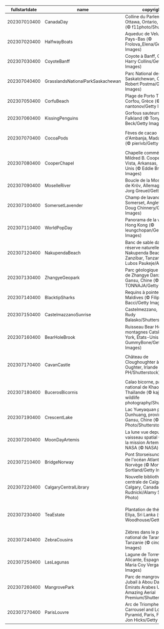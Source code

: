 |fullstartdate|name|copyright|title|image|
|--|--|--|--|--|
202307010400|CanadaDay|Colline du Parlement à Ottawa, Ontario, Canada (© f11photo/Shutterstock)|Joyeuse fête du Canada!|![](/fr-CA/2023/07/202307010400CanadaDay.jpg)|
202307020400|HalfwayBoats|Aqueduc de Veluwemeer, Pays-Bas (© Frolova_Elena/Getty Images)|Le juste milieu… de l’année!|![](/fr-CA/2023/07/202307020400HalfwayBoats.jpg)|
202307030400|CoyoteBanff|Coyote à Banff, Canada (© Harry Collins/Getty Images)|Le meilleur ennemi de Bip Bip!|![](/fr-CA/2023/07/202307030400CoyoteBanff.jpg)|
202307040400|GrasslandsNationalParkSaskachewan|Parc National des Prairies, Saskatchewan, Canada (© Robert Postma/Getty Images)|L’herbe semble plus verte par ici|![](/fr-CA/2023/07/202307040400GrasslandsNationalParkSaskachewan.jpg)|
202307050400|CorfuBeach|Plage de Porto Timoni, Corfou, Grèce (© nantonov/Getty Images)|Deux plages en une!|![](/fr-CA/2023/07/202307050400CorfuBeach.jpg)|
202307060400|KissingPenguins|Gorfous sauteurs, îles Falkland (© Tony Beck/Getty Images)|Un baiser pingou!|![](/fr-CA/2023/07/202307060400KissingPenguins.jpg)|
202307070400|CocoaPods|Fèves de cacao d'Ambanja, Madagascar (© pierivb/Getty Images)|Le fruit préféré des amoureux du chocolat|![](/fr-CA/2023/07/202307070400CocoaPods.jpg)|
202307080400|CooperChapel|Chapelle commémorative Mildred B. Cooper, Bella Vista, Arkansas, États-Unis (© Eddie Brady/Getty Images)|Un sanctuaire au milieu des arbres|![](/fr-CA/2023/07/202307080400CooperChapel.jpg)|
202307090400|MoselleRiver|Boucle de la Moselle près de Kröv, Allemagne (© Jorg Greuel/Getty Images)|Le joyau de la Moselle|![](/fr-CA/2023/07/202307090400MoselleRiver.jpg)|
202307100400|SomersetLavender|Champ de lavande, Somerset, Angleterre (© Doug Chinnery/Getty Images)|Un air de Provence en Angleterre|![](/fr-CA/2023/07/202307100400SomersetLavender.jpg)|
202307110400|WorldPopDay|Panorama de la ville de Hong Kong (© leungchopan/Getty Images)|Un océan de buildings|![](/fr-CA/2023/07/202307110400WorldPopDay.jpg)|
202307120400|NakupendaBeach|Banc de sable dans la réserve naturelle de Nakupenda Beach, Zanzibar, Tanzanie (© Lubos Paukeje/Alamy)|La plage la plus chic du monde?|![](/fr-CA/2023/07/202307120400NakupendaBeach.jpg)|
202307130400|ZhangyeGeopark|Parc géologique national de Zhangye Danxia, Gansu, Chine (© TONNAJA/Getty Images)|Un arc-en-ciel rocheux|![](/fr-CA/2023/07/202307130400ZhangyeGeopark.jpg)|
202307140400|BlacktipSharks|Requins à pointe noire, Maldives (© Filippo Bacci/Getty Images)|Une meute de requins en chasse|![](/fr-CA/2023/07/202307140400BlacktipSharks.jpg)|
202307150400|CastelmazzanoSunrise|Castelmezzano, Italie (© Rudy Balasko/Shutterstock)|Un paysage de carte postale|![](/fr-CA/2023/07/202307150400CastelmazzanoSunrise.jpg)|
202307160400|BearHoleBrook|Ruisseau Bear Hole, montagnes Catskill, New York, États-Unis (© GummyBone/Getty Images)|L'écho mélodieux du ruisseau|![](/fr-CA/2023/07/202307160400BearHoleBrook.jpg)|
202307170400|CavanCastle|Château de Cloughoughter à Lough Oughter, Irlande  (© 4H4 PH/Shutterstock)|Une merveille médiévale hors du temps|![](/fr-CA/2023/07/202307170400CavanCastle.jpg)|
202307180400|BucerosBicornis|Calao bicorne, parc national de Khao Yai, Thaïlande (© kajornyot wildlife photography/Shutterstock)|L'animal légendaire au casque d’or|![](/fr-CA/2023/07/202307180400BucerosBicornis.jpg)|
202307190400|CrescentLake|Lac Yueyaquan près de Dunhuang, province de Gansu, Chine (© R7 Photo/Shutterstock)|Un lac lunaire au milieu du Gobi|![](/fr-CA/2023/07/202307190400CrescentLake.jpg)|
202307200400|MoonDayArtemis|La lune vue depuis le vaisseau spatial Orion de la mission Artemis de la NASA (© NASA)|La lumière de nos nuits|![](/fr-CA/2023/07/202307200400MoonDayArtemis.jpg)|
202307210400|BridgeNorway|Pont Storseisundet, route de l'océan Atlantique, Norvège (© Morten Falch Sortland/Getty Images)|Un pont au-dessus de l’Atlantique|![](/fr-CA/2023/07/202307210400BridgeNorway.jpg)|
202307220400|CalgaryCentralLibrary|Nouvelle bibliothèque centrale de Calgary, Calgary, Canada (© Rick Rudnicki/Alamy Stock Photo)|La bibliothèque du futur|![](/fr-CA/2023/07/202307220400CalgaryCentralLibrary.jpg)|
202307230400|TeaEstate|Plantation de thé, Nuwara Eliya, Sri Lanka (© Jeremy Woodhouse/Getty Images)|Vous reprendrez bien une petite mon(thé)e?|![](/fr-CA/2023/07/202307230400TeaEstate.jpg)|
202307240400|ZebraCousins|Zèbres dans le parc national de Tarangire, Tanzanie (© cinoby/Getty Images)|Une journée pour les cousins de tout poil|![](/fr-CA/2023/07/202307240400ZebraCousins.jpg)|
202307250400|LasLagunas|Lagune de Torrevieja, Alicante, Espagne (© Juan Maria Coy Vergara/Getty Images)|La vie en rose|![](/fr-CA/2023/07/202307250400LasLagunas.jpg)|
202307260400|MangrovePark|Parc de mangrove de l’île Jubail à Abou Dabi, Émirats Arabes Unis (© Amazing Aerial Premium/Shutterstock)|Faites coucou aux halophytes!|![](/fr-CA/2023/07/202307260400MangrovePark.jpg)|
202307270400|ParisLouvre|Arc de Triomphe du Carrousel and Louvre Pyramid, Paris, France (© Jon Hicks/Getty Images)|La pose du triomphe|![](/fr-CA/2023/07/202307270400ParisLouvre.jpg)|
